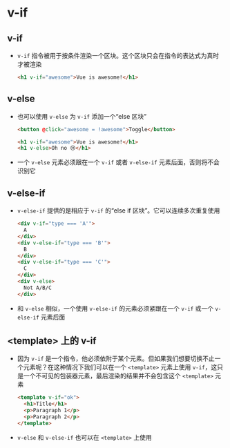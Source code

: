 # v-if

## v-if

+ `v-if` 指令被用于按条件渲染一个区块。这个区块只会在指令的表达式为真时才被渲染

    ```html
    <h1 v-if="awesome">Vue is awesome!</h1>
    ```

## v-else

+ 也可以使用 `v-else` 为 `v-if` 添加一个“else 区块”

    ```html
    <button @click="awesome = !awesome">Toggle</button>

    <h1 v-if="awesome">Vue is awesome!</h1>
    <h1 v-else>Oh no 😢</h1>
    ```

+ 一个 `v-else` 元素必须跟在一个 `v-if` 或者 `v-else-if` 元素后面，否则将不会识别它

## v-else-if

+ `v-else-if` 提供的是相应于 `v-if` 的“else if 区块”。它可以连续多次重复使用

    ```html
    <div v-if="type === 'A'">
      A
    </div>
    <div v-else-if="type === 'B'">
      B
    </div>
    <div v-else-if="type === 'C'">
      C
    </div>
    <div v-else>
      Not A/B/C
    </div>
    ```

+ 和 `v-else` 相似，一个使用 `v-else-if` 的元素必须紧跟在一个 `v-if` 或一个 `v-else-if` 元素后面

## \<template> 上的 v-if

+ 因为 `v-if` 是一个指令，他必须依附于某个元素。但如果我们想要切换不止一个元素呢？在这种情况下我们可以在一个 `<template>` 元素上使用 `v-if`，这只是一个不可见的包装器元素，最后渲染的结果并不会包含这个 `<template>` 元素

    ```html
    <template v-if="ok">
      <h1>Title</h1>
      <p>Paragraph 1</p>
      <p>Paragraph 2</p>
    </template>
    ```

+ `v-else` 和 `v-else-if` 也可以在 `<template>` 上使用
